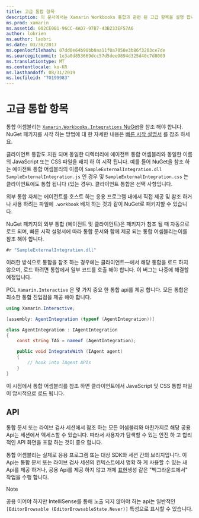 ```yaml
---
title: 고급 통합 항목
description: 이 문서에서는 Xamarin Workbooks 통합과 관련 된 고급 항목을 설명 합니다. Xamarin 통합 문서 내에서 Xamarin.ios 패키지 및 API 노출에 대해 설명 합니다.
ms.prod: xamarin
ms.assetid: 002CE0B1-96CC-4AD7-97B7-43B233EF57A6
author: lobrien
ms.author: laobri
ms.date: 03/30/2017
ms.openlocfilehash: 07dd0e64b90bb0aa11f0a7050e3b86f3203ce7de
ms.sourcegitcommit: 1e3a0d853669dcc57d5dee0894d325d40c7d8009
ms.translationtype: MT
ms.contentlocale: ko-KR
ms.lasthandoff: 08/31/2019
ms.locfileid: "70199983"
---
```

# <a name="advanced-integration-topics"></a>고급 통합 항목

통합 어셈블리는 [ `Xamarin.Workbooks.Integrations` NuGet][nuget]을 참조 해야 합니다. NuGet 패키지를 시작 하는 방법에 대 한 자세한 내용은 [빠른 시작 설명서](~/tools/workbooks/sdk/index.md) 를 참조 하세요.

클라이언트 통합도 지원 되며 동일한 디렉터리에 에이전트 통합 어셈블리와 동일한 이름의 JavaScript 또는 CSS 파일을 배치 하 여 시작 됩니다. 예를 들어 NuGet을 참조 하는 에이전트 통합 어셈블리의 이름이 `SampleExternalIntegration.dll` `SampleExternalIntegration.js` 인 경우 및 `SampleExternalIntegration.css` 는 클라이언트에도 통합 됩니다 (있는 경우). 클라이언트 통합은 선택 사항입니다.

외부 통합 자체는 에이전트를 호스트 하는 응용 프로그램 내에서 직접 제공 및 참조 하거나 사용 하려는 파일에 `.workbook` 배치 하는 것과 같이 NuGet로 패키지할 수 있습니다.

NuGet 패키지의 외부 통합 (에이전트 및 클라이언트)은 패키지가 참조 될 때 자동으로 로드 되며, 빠른 시작 설명서에 따라 통합 문서와 함께 제공 되는 통합 어셈블리는이를 참조 해야 합니다.

```csharp
#r "SampleExternalIntegration.dll"
```

이러한 방식으로 통합을 참조 하는 경우에는 클라이언트&mdash;에서 해당 통합을 로드 하지 않으며, 로드 하려면 통합에서 일부 코드를 호출 해야 합니다. 이 버그는 나중에 해결할 예정입니다.

PCL `Xamarin.Interactive` 은 몇 가지 중요 한 통합 api를 제공 합니다. 모든 통합은 최소한 통합 진입점을 제공 해야 합니다.

```csharp
using Xamarin.Interactive;

[assembly: AgentIntegration (typeof (AgentIntegration))]

class AgentIntegration : IAgentIntegration
{
    const string TAG = nameof (AgentIntegration);

    public void IntegrateWith (IAgent agent)
    {
        // hook into IAgent APIs
    }
}
```

이 시점에서 통합 어셈블리를 참조 하면 클라이언트에서 JavaScript 및 CSS 통합 파일이 암시적으로 로드 됩니다.

## <a name="apis"></a>API

통합 문서 또는 라이브 검사 세션에서 참조 하는 모든 어셈블리와 마찬가지로 해당 공용 Api는 세션에서 액세스할 수 있습니다. 따라서 사용자가 탐색할 수 있는 안전 하 고 합리적인 API 화면을 포함 하는 것이 중요 합니다.

통합 어셈블리는 실제로 응용 프로그램 또는 대상 SDK와 세션 간의 브리지입니다. 이 Api는 통합 문서 또는 라이브 검사 세션의 컨텍스트에서 명확 하 게 사용할 수 있는 새 Api를 제공 하거나, 공용 Api를 제공 하지 않고 개체 [표현](~/tools/workbooks/sdk/representations.md)생성 같은 "백그라운드에서" 작업을 수행 합니다.

> [!NOTE]
> 공용 이어야 하지만 IntelliSense를 통해 노출 되지 않아야 하는 api는 일반적인 `[EditorBrowsable (EditorBrowsableState.Never)]` 특성으로 표시할 수 있습니다.

[nuget]: https://nuget.org/packages/Xamarin.Workbooks.Integration
